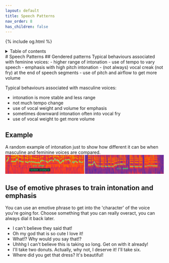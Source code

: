 ```yaml
---
layout: default
title: Speech Patterns
nav_order: 8
has_children: false
---
```

{% include og.html %}
<details closed markdown="block">
  <summary>
    Table of contents
  </summary>
{: .text-delta }
1. TOC
{:toc}
</details>
# Speech Patterns
## Gendered patterns
Typical behaviours associated with feminine voices:
- higher range of intonation
- use of tempo to vary speech
- emphasis with high pitch intonation
- (not always) vocal creak (not fry) at the end of speech segments
- use of pitch and airflow to get more volume

Typical behaviours associated with masculine voices:
- intonation is more stable and less range
- not much tempo change
- use of vocal weight and volume for emphasis
- sometimes downward intonation often into vocal fry
- use of vocal weight to get more volume

## Example
A random example of intonation just to show how different it can be when masculine and feminine voices are compared.
![Intonation](/img/intonation.jpg)

## Use of emotive phrases to train intonation and emphasis
You can use an emotive phrase to get into the 'character' of the voice you're going for. Choose something that you can really overact, you can always dial it back later.

- I can't believe they said that!
- Oh my god that is so cute I love it!
- What!? Why would you say that!?
- Uhhhg I can't believe this is taking so long. Get on with it already!
- I'll take two donuts. Actually, why not, I deserve it! I'll take six.
- Where did you get that dress? It's beautiful!
